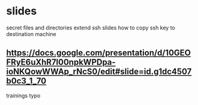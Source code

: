 # slides
secret files and directories
extend ssh slides
how to copy ssh key to destination machine

## https://docs.google.com/presentation/d/10GEOFRyE6uXhR7l00npkWPDpa-ioNKQowWWAp_rNcS0/edit#slide=id.g1dc4507b0c3_1_70
trainings typo